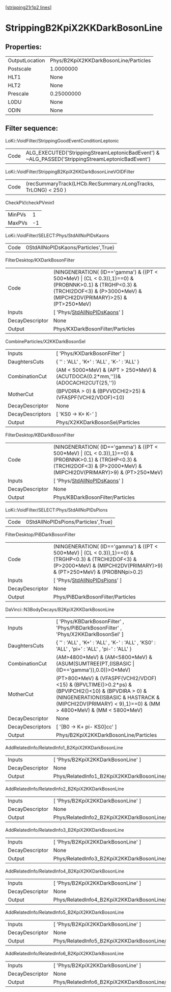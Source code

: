[[stripping21r1p2 lines]](./stripping21r1p2-index)

# StrippingB2KpiX2KKDarkBosonLine

## Properties:

|                |                                       |
|----------------|---------------------------------------|
| OutputLocation | Phys/B2KpiX2KKDarkBosonLine/Particles |
| Postscale      | 1.0000000                             |
| HLT1           | None                                  |
| HLT2           | None                                  |
| Prescale       | 0.25000000                            |
| L0DU           | None                                  |
| ODIN           | None                                  |

## Filter sequence:

LoKi::VoidFilter/StrippingGoodEventConditionLeptonic

|      |                                                                                                  |
|------|--------------------------------------------------------------------------------------------------|
| Code | ALG_EXECUTED('StrippingStreamLeptonicBadEvent') & ~ALG_PASSED('StrippingStreamLeptonicBadEvent') |

LoKi::VoidFilter/StrippingB2KpiX2KKDarkBosonLineVOIDFilter

|      |                                                                |
|------|----------------------------------------------------------------|
| Code | (recSummaryTrack(LHCb.RecSummary.nLongTracks, TrLONG) \< 250 ) |

CheckPV/checkPVmin1

|        |     |
|--------|-----|
| MinPVs | 1   |
| MaxPVs | -1  |

LoKi::VoidFilter/SELECT:Phys/StdAllNoPIDsKaons

|      |                                     |
|------|-------------------------------------|
| Code | 0StdAllNoPIDsKaons/Particles',True) |

FilterDesktop/KXDarkBosonFilter

|                 |                                                                                                                                                                                        |
|-----------------|----------------------------------------------------------------------------------------------------------------------------------------------------------------------------------------|
| Code            | (NINGENERATION( (ID=='gamma') & ((PT \< 500\*MeV) \| (CL \< 0.3)),1)==0) & (PROBNNK\>0.1) & (TRGHP\<0.3) & (TRCHI2DOF\<3) & (P\>3000\*MeV) & (MIPCHI2DV(PRIMARY)\>25) & (PT\>250\*MeV) |
| Inputs          | [ 'Phys/[StdAllNoPIDsKaons](./stripping21r1p2-commonparticles-stdallnopidskaons)' ]                                                                                                  |
| DecayDescriptor | None                                                                                                                                                                                   |
| Output          | Phys/KXDarkBosonFilter/Particles                                                                                                                                                       |

CombineParticles/X2KKDarkBosonSel

|                  |                                                                                       |
|------------------|---------------------------------------------------------------------------------------|
| Inputs           | [ 'Phys/KXDarkBosonFilter' ]                                                        |
| DaughtersCuts    | { '' : 'ALL' , 'K+' : 'ALL' , 'K-' : 'ALL' }                                          |
| CombinationCut   | (AM \< 5000\*MeV) & (APT \> 250\*MeV) & (ACUTDOCA(0.2\*mm,''))& (ADOCACHI2CUT(25,'')) |
| MotherCut        | (BPVDIRA \> 0) & (BPVVDCHI2\>25) & (VFASPF(VCHI2/VDOF)\<10)                           |
| DecayDescriptor  | None                                                                                  |
| DecayDescriptors | [ 'KS0 -\> K+ K-' ]                                                                 |
| Output           | Phys/X2KKDarkBosonSel/Particles                                                       |

FilterDesktop/KBDarkBosonFilter

|                 |                                                                                                                                                                                       |
|-----------------|---------------------------------------------------------------------------------------------------------------------------------------------------------------------------------------|
| Code            | (NINGENERATION( (ID=='gamma') & ((PT \< 500\*MeV) \| (CL \< 0.3)),1)==0) & (PROBNNK\>0.1) & (TRGHP\<0.3) & (TRCHI2DOF\<3) & (P\>2000\*MeV) & (MIPCHI2DV(PRIMARY)\>9) & (PT\>250\*MeV) |
| Inputs          | [ 'Phys/[StdAllNoPIDsKaons](./stripping21r1p2-commonparticles-stdallnopidskaons)' ]                                                                                                 |
| DecayDescriptor | None                                                                                                                                                                                  |
| Output          | Phys/KBDarkBosonFilter/Particles                                                                                                                                                      |

LoKi::VoidFilter/SELECT:Phys/StdAllNoPIDsPions

|      |                                     |
|------|-------------------------------------|
| Code | 0StdAllNoPIDsPions/Particles',True) |

FilterDesktop/PiBDarkBosonFilter

|                 |                                                                                                                                                                                        |
|-----------------|----------------------------------------------------------------------------------------------------------------------------------------------------------------------------------------|
| Code            | (NINGENERATION( (ID=='gamma') & ((PT \< 500\*MeV) \| (CL \< 0.3)),1)==0) & (TRGHP\<0.3) & (TRCHI2DOF\<3) & (P\>2000\*MeV) & (MIPCHI2DV(PRIMARY)\>9) & (PT\>250\*MeV) & (PROBNNpi\>0.2) |
| Inputs          | [ 'Phys/[StdAllNoPIDsPions](./stripping21r1p2-commonparticles-stdallnopidspions)' ]                                                                                                  |
| DecayDescriptor | None                                                                                                                                                                                   |
| Output          | Phys/PiBDarkBosonFilter/Particles                                                                                                                                                      |

DaVinci::N3BodyDecays/B2KpiX2KKDarkBosonLine

|                  |                                                                                                                                                                                                                       |
|------------------|-----------------------------------------------------------------------------------------------------------------------------------------------------------------------------------------------------------------------|
| Inputs           | [ 'Phys/KBDarkBosonFilter' , 'Phys/PiBDarkBosonFilter' , 'Phys/X2KKDarkBosonSel' ]                                                                                                                                  |
| DaughtersCuts    | { '' : 'ALL' , 'K+' : 'ALL' , 'K-' : 'ALL' , 'KS0' : 'ALL' , 'pi+' : 'ALL' , 'pi-' : 'ALL' }                                                                                                                          |
| CombinationCut   | (AM\>4800\*MeV) & (AM\<5800\*MeV) & (ASUM(SUMTREE(PT,(ISBASIC \| (ID=='gamma')),0.0))\>0\*MeV)                                                                                                                        |
| MotherCut        | (PT\>800\*MeV) & (VFASPF(VCHI2/VDOF)\<15) & (BPVLTIME()\>0.2\*ps) & (BPVIPCHI2()\<10) & (BPVDIRA \> 0) & (NINGENERATION(ISBASIC & HASTRACK & (MIPCHI2DV(PRIMARY) \< 9),1)==0) & (MM \> 4800\*MeV) & (MM \< 5800\*MeV) |
| DecayDescriptor  | None                                                                                                                                                                                                                  |
| DecayDescriptors | [ '[B0 -\> K+ pi- KS0]cc' ]                                                                                                                                                                                       |
| Output           | Phys/B2KpiX2KKDarkBosonLine/Particles                                                                                                                                                                                 |

AddRelatedInfo/RelatedInfo1_B2KpiX2KKDarkBosonLine

|                 |                                                    |
|-----------------|----------------------------------------------------|
| Inputs          | [ 'Phys/B2KpiX2KKDarkBosonLine' ]                |
| DecayDescriptor | None                                               |
| Output          | Phys/RelatedInfo1_B2KpiX2KKDarkBosonLine/Particles |

AddRelatedInfo/RelatedInfo2_B2KpiX2KKDarkBosonLine

|                 |                                                    |
|-----------------|----------------------------------------------------|
| Inputs          | [ 'Phys/B2KpiX2KKDarkBosonLine' ]                |
| DecayDescriptor | None                                               |
| Output          | Phys/RelatedInfo2_B2KpiX2KKDarkBosonLine/Particles |

AddRelatedInfo/RelatedInfo3_B2KpiX2KKDarkBosonLine

|                 |                                                    |
|-----------------|----------------------------------------------------|
| Inputs          | [ 'Phys/B2KpiX2KKDarkBosonLine' ]                |
| DecayDescriptor | None                                               |
| Output          | Phys/RelatedInfo3_B2KpiX2KKDarkBosonLine/Particles |

AddRelatedInfo/RelatedInfo4_B2KpiX2KKDarkBosonLine

|                 |                                                    |
|-----------------|----------------------------------------------------|
| Inputs          | [ 'Phys/B2KpiX2KKDarkBosonLine' ]                |
| DecayDescriptor | None                                               |
| Output          | Phys/RelatedInfo4_B2KpiX2KKDarkBosonLine/Particles |

AddRelatedInfo/RelatedInfo5_B2KpiX2KKDarkBosonLine

|                 |                                                    |
|-----------------|----------------------------------------------------|
| Inputs          | [ 'Phys/B2KpiX2KKDarkBosonLine' ]                |
| DecayDescriptor | None                                               |
| Output          | Phys/RelatedInfo5_B2KpiX2KKDarkBosonLine/Particles |

AddRelatedInfo/RelatedInfo6_B2KpiX2KKDarkBosonLine

|                 |                                                    |
|-----------------|----------------------------------------------------|
| Inputs          | [ 'Phys/B2KpiX2KKDarkBosonLine' ]                |
| DecayDescriptor | None                                               |
| Output          | Phys/RelatedInfo6_B2KpiX2KKDarkBosonLine/Particles |
